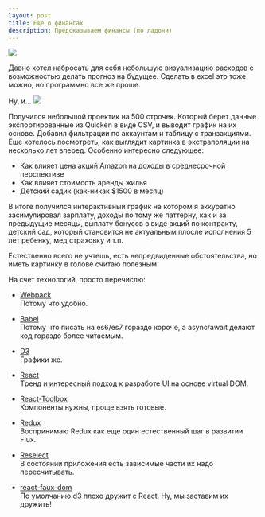 ```yaml
---
layout: post
title: Еще о финансах
description: Предсказываем финансы (по ладони)
---
```


<img src="http://i.imgur.com/sf3WSKf.jpg" class="img-responsive img-thumbnail">

Давно хотел набросать для себя небольшую визуализацию расходов с возможностью делать
прогноз на будущее. Сделать в excel это тоже можно, но программно все же проще.

Ну, и...
<img src="http://i.imgur.com/izcUe8H.jpg" class="img-responsive img-thumbnail">

Получился небольшой проектик на 500 строчек.
Который берет данные экспортированные из Quicken в виде CSV, и выводит график на их
основе. Добавил фильтрации по аккаунтам и таблицу с транзакциями.
Еще хотелось посмотреть, как выглядит картинка в экстраполяции на несколько лет вперед.
Особенно интересно следующее:

- Как влияет цена акций Amazon на доходы в среднесрочной перспективе
- Как влияет стоимость аренды жилья
- Детский садик (как-никак $1500 в месяц)
 
В итоге получился интерактивный график на котором я аккуратно засимулировал
зарплату, доходы по тому же паттерну, как и за предыдущие месяцы, выплату бонусов
в виде акций по контракту, детский сад, который становится не актуальным плосле 
исполнения 5 лет ребенку, мед страховку и т.п.

Естественно всего не учтешь, есть непредвиденные обстоятельства, но иметь картинку
в голове считаю полезным.

На счет технологий, просто перечислю:

- [Webpack](https://webpack.github.io/)<br>
   Потому что удобно.
   
- [Babel](https://babeljs.io/)<br>
   Потому что писать на es6/es7 гораздо короче, а async/await делают код гораздо более
   читаемым.
   
- [D3](https://d3js.org/)<br>
   Графики же.
   
- [React](https://facebook.github.io/react/)<br>
   Tренд и интересный подход к разработе UI на основе virtual DOM.
   
- [React-Toolbox](http://react-toolbox.com/)<br>
   Компоненты нужны, проще взять готовые.
   
- [Redux](http://redux.js.org/)<br>
   Воспринимаю Redux как еще один естественный шаг в развитии Flux.

- [Reselect](https://github.com/reactjs/reselect)<br>
   В состоянии приложения есть зависимые части их надо пересчитывать.
   
- [react-faux-dom](https://github.com/Olical/react-faux-dom)<br>
   По умолчанию d3 плохо дружит с React. Ну, мы заставим их дружить!